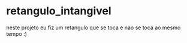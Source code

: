 # retangulo_intangivel

neste projeto eu fiz um retangulo que se toca e nao se toca ao mesmo tempo :)
